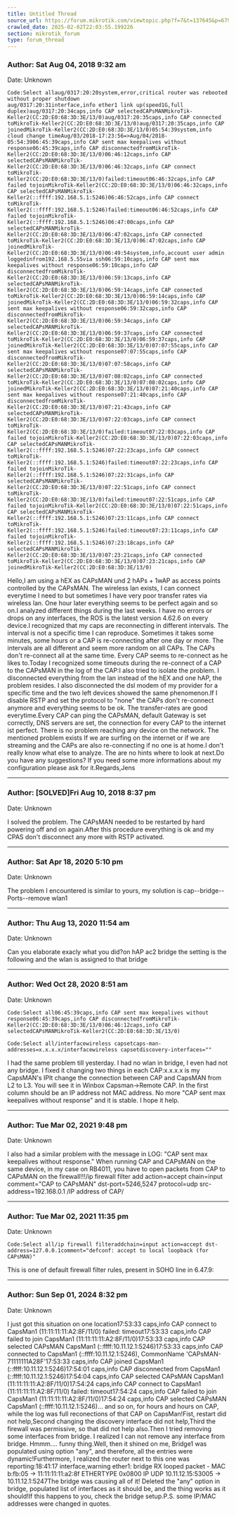 ```yaml
---
title: Untitled Thread
source_url: https://forum.mikrotik.com/viewtopic.php?f=7&t=137645&p=679397#p679397
crawled_date: 2025-02-02T22:03:55.199226
section: mikrotik_forum
type: forum_thread
---
```


### Author: Sat Aug 04, 2018 9:32 am
Date: Unknown

```
Code:Select allaug/0317:20:20system,error,critical router was rebooted without proper shutdown 
aug/0317:20:31interface,info ether1 link up(speed1G,full duplex)aug/0317:20:34caps,info CAP selectedCAPsMANMikroTik-Keller2(CC:2D:E0:68:3D:3E/13/0)aug/0317:20:35caps,info CAP connected toMikroTik-Keller2(CC:2D:E0:68:3D:3E/13/0)aug/0317:20:35caps,info CAP joinedMikroTik-Keller2(CC:2D:E0:68:3D:3E/13/0)05:54:39system,info cloud change timeAug/03/2018-17:23:56=>Aug/04/2018-05:54:3906:45:39caps,info CAP sent max keepalives without response06:45:39caps,info CAP disconnectedfromMikroTik-Keller2(CC:2D:E0:68:3D:3E/13/0)06:46:12caps,info CAP selectedCAPsMANMikroTik-Keller2(CC:2D:E0:68:3D:3E/13/0)06:46:32caps,info CAP connect toMikroTik-Keller2(CC:2D:E0:68:3D:3E/13/0)failed:timeout06:46:32caps,info CAP failed tojoinMikroTik-Keller2(CC:2D:E0:68:3D:3E/13/0)06:46:32caps,info CAP selectedCAPsMANMikroTik-Keller2(::ffff:192.168.5.1:5246)06:46:52caps,info CAP connect toMikroTik-Keller2(::ffff:192.168.5.1:5246)failed:timeout06:46:52caps,info CAP failed tojoinMikroTik-Keller2(::ffff:192.168.5.1:5246)06:47:00caps,info CAP selectedCAPsMANMikroTik-Keller2(CC:2D:E0:68:3D:3E/13/0)06:47:02caps,info CAP connected toMikroTik-Keller2(CC:2D:E0:68:3D:3E/13/0)06:47:02caps,info CAP joinedMikroTik-Keller2(CC:2D:E0:68:3D:3E/13/0)06:49:54system,info,account user admin loggedinfrom192.168.5.55via ssh06:59:10caps,info CAP sent max keepalives without response06:59:10caps,info CAP disconnectedfromMikroTik-Keller2(CC:2D:E0:68:3D:3E/13/0)06:59:13caps,info CAP selectedCAPsMANMikroTik-Keller2(CC:2D:E0:68:3D:3E/13/0)06:59:14caps,info CAP connected toMikroTik-Keller2(CC:2D:E0:68:3D:3E/13/0)06:59:14caps,info CAP joinedMikroTik-Keller2(CC:2D:E0:68:3D:3E/13/0)06:59:32caps,info CAP sent max keepalives without response06:59:32caps,info CAP disconnectedfromMikroTik-Keller2(CC:2D:E0:68:3D:3E/13/0)06:59:34caps,info CAP selectedCAPsMANMikroTik-Keller2(CC:2D:E0:68:3D:3E/13/0)06:59:37caps,info CAP connected toMikroTik-Keller2(CC:2D:E0:68:3D:3E/13/0)06:59:37caps,info CAP joinedMikroTik-Keller2(CC:2D:E0:68:3D:3E/13/0)07:07:55caps,info CAP sent max keepalives without response07:07:55caps,info CAP disconnectedfromMikroTik-Keller2(CC:2D:E0:68:3D:3E/13/0)07:07:58caps,info CAP selectedCAPsMANMikroTik-Keller2(CC:2D:E0:68:3D:3E/13/0)07:08:02caps,info CAP connected toMikroTik-Keller2(CC:2D:E0:68:3D:3E/13/0)07:08:02caps,info CAP joinedMikroTik-Keller2(CC:2D:E0:68:3D:3E/13/0)07:21:40caps,info CAP sent max keepalives without response07:21:40caps,info CAP disconnectedfromMikroTik-Keller2(CC:2D:E0:68:3D:3E/13/0)07:21:43caps,info CAP selectedCAPsMANMikroTik-Keller2(CC:2D:E0:68:3D:3E/13/0)07:22:03caps,info CAP connect toMikroTik-Keller2(CC:2D:E0:68:3D:3E/13/0)failed:timeout07:22:03caps,info CAP failed tojoinMikroTik-Keller2(CC:2D:E0:68:3D:3E/13/0)07:22:03caps,info CAP selectedCAPsMANMikroTik-Keller2(::ffff:192.168.5.1:5246)07:22:23caps,info CAP connect toMikroTik-Keller2(::ffff:192.168.5.1:5246)failed:timeout07:22:23caps,info CAP failed tojoinMikroTik-Keller2(::ffff:192.168.5.1:5246)07:22:31caps,info CAP selectedCAPsMANMikroTik-Keller2(CC:2D:E0:68:3D:3E/13/0)07:22:51caps,info CAP connect toMikroTik-Keller2(CC:2D:E0:68:3D:3E/13/0)failed:timeout07:22:51caps,info CAP failed tojoinMikroTik-Keller2(CC:2D:E0:68:3D:3E/13/0)07:22:51caps,info CAP selectedCAPsMANMikroTik-Keller2(::ffff:192.168.5.1:5246)07:23:11caps,info CAP connect toMikroTik-Keller2(::ffff:192.168.5.1:5246)failed:timeout07:23:11caps,info CAP failed tojoinMikroTik-Keller2(::ffff:192.168.5.1:5246)07:23:18caps,info CAP selectedCAPsMANMikroTik-Keller2(CC:2D:E0:68:3D:3E/13/0)07:23:21caps,info CAP connected toMikroTik-Keller2(CC:2D:E0:68:3D:3E/13/0)07:23:21caps,info CAP joinedMikroTik-Keller2(CC:2D:E0:68:3D:3E/13/0)
```

Hello,I am using a hEX as CAPsMAN und 2 hAPs + 1wAP as access points controlled by the CAPsMAN. The wireless lan exists, I can connect everytime I need to but sometimes I have very poor transfer rates via wireless lan. One hour later everything seems to be perfect again and so on.I analyzed different things during the last weeks. I have no errors or drops on any interfaces, the ROS is the latest version 4.62.6 on every device.I recognized that my caps are reconnecting in different intervals. The interval is not a specific time I can reproduce. Sometimes it takes some minutes, some hours or a CAP is re-connecting after one day or more. The intervals are all different and seem more random on all CAPs. The CAPs don't re-connect all at the same time. Every CAP seems to re-connect as he likes to.Today I recognized some timeouts during the re-connect of a CAP to the CAPsMAN in the log of the CAP:I also tried to isolate the problem. I disconnected everything from the lan instead of the hEX and one hAP, the problem resides. I also disconnected the dsl modem of my provider for a specific time and the two left devices showed the same phenomenon.If I disable RSTP and set the protocol to "none" the CAPs don't re-connect anymore and everything seems to be ok. The transfer-rates are good everytime.Every CAP can ping the CAPsMAN, default Gateway is set correctly, DNS servers are set, the connection for every CAP to the internet ist perfect. There is no problem reaching any device on the network. The mentioned problem exists If we are surfing on the internet or if we are streaming and the CAPs are also re-connecting if no one is at home.I don't really know what else to analyze. The are no hints where to look at next.Do you have any suggestions? If you need some more informations about my configuration please ask for it.Regards,Jens


---
### Author: [SOLVED]Fri Aug 10, 2018 8:37 pm
Date: Unknown

I solved the problem. The CAPsMAN needed to be restarted by hard powering off and on again.After this procedure everything is ok and my CPAS don't disconnect any more with RSTP activated.


---
### Author: Sat Apr 18, 2020 5:10 pm
Date: Unknown

The problem I encountered is similar to yours, my solution is cap--bridge--Ports--remove wlan1


---
### Author: Thu Aug 13, 2020 11:54 am
Date: Unknown

Can you elaborate exacly what you did?on hAP ac2 bridge the setting is the following and the wlan is assigned to that bridge


---
### Author: Wed Oct 28, 2020 8:51 am
Date: Unknown

```
Code:Select all06:45:39caps,info CAP sent max keepalives without response06:45:39caps,info CAP disconnectedfromMikroTik-Keller2(CC:2D:E0:68:3D:3E/13/0)06:46:12caps,info CAP selectedCAPsMANMikroTik-Keller2(CC:2D:E0:68:3D:3E/13/0)
```

```
Code:Select all/interfacewireless capsetcaps-man-addresses=x.x.x.x/interfacewireless capsetdiscovery-interfaces=""
```

I had the same problem till yesterday. I had no wlan in bridge, I even had not any bridge. I fixed it changing two things in each CAP:x.x.x.x is my CapsMAN's IPIt change the connection between CAP and CapsMAN from L2 to L3. You will see it in Winbox Capsman->Remote CAP. In the first column should be an IP address not MAC address. No more "CAP sent max keepalives without response" and it is stable. I hope it help.


---
### Author: Tue Mar 02, 2021 9:48 pm
Date: Unknown

I also had a similar problem with the message in LOG: "CAP sent max keepalives without response."  When running CAP and CAPsMAN on the same device, in my case on RB4011, you have to open packets from CAP to CAPsMAN on the firewall!!!/ip firewall filter add action=accept chain=input comment="CAP to CAPsMAN" dst-port=5246,5247 protocol=udp src-address=192.168.0.1 /IP address of CAP/


---
### Author: Tue Mar 02, 2021 11:35 pm
Date: Unknown

```
Code:Select all/ip firewall filteraddchain=input action=accept dst-address=127.0.0.1comment="defconf: accept to local loopback (for CAPsMAN)"
```

This is one of default firewall filter rules, present in SOHO line in 6.47.9:


---
### Author: Sun Sep 01, 2024 8:32 pm
Date: Unknown

I just got this situation on one location17:53:33 caps,info CAP connect to CapsMan1 (11:11:11:11:A2:8F/11/0) failed: timeout17:53:33 caps,info CAP failed to join CapsMan1 (11:11:11:11:A2:8F/11/0)17:53:33 caps,info CAP selected CAPsMAN CapsMan1 (::ffff:10.11.12.1:5246)17:53:33 caps,info CAP connected to CapsMan1 (::ffff:10.11.12.1:5246), CommonName 'CAPsMAN-71111111A28F'17:53:33 caps,info CAP joined CapsMan1 (::ffff:10.11.12.1:5246)17:54:01 caps,info CAP disconnected from CapsMan1 (::ffff:10.11.12.1:5246)17:54:04 caps,info CAP selected CAPsMAN CapsMan1 (11:11:11:11:A2:8F/11/0)17:54:24 caps,info CAP connect to CapsMan1 (11:11:11:11:A2:8F/11/0) failed: timeout17:54:24 caps,info CAP failed to join CapsMan1 (11:11:11:11:A2:8F/11/0)17:54:24 caps,info CAP selected CAPsMAN CapsMan1 (::ffff:10.11.12.1:5246)... and so on, for hours and hours on CAP, while the log was full reconections of that CAP on CapsMan!Fist, restart did not help,Second  changing the discovery interface did not help,Third the firewall was permissive, so that did not help also.Then I tried removing some interfaces from bridge. I realized I can not remove any interface from bridge. Hmmm.... funny thing.Well, then it shined on me, Bridge1 was populated using option "any",  and therefore, all the entries were dynamic!Furthermore, I realized the router next to this one was reporting:18:41:17 interface,warning ether1: bridge RX looped packet - MAC b:fb:05 -> 11:11:11:11:a2:8f ETHERTYPE 0x0800 IP UDP 10.11.12.15:53005 -> 10.11.12.1:5247The bridge was causing all of it! Deleted the "any" option in bridge, populated list of interfaces as it should be, and the thing works as it should!If this happens to you, check the bridge setup.P.S. some IP/MAC addresses were changed in quotes.

